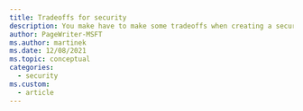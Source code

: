 ```yaml
---
title: Tradeoffs for security
description: You make have to make some tradeoffs when creating a secure workload, such as with reliability, performance efficiency, cost, or operational excellence.
author: PageWriter-MSFT
ms.author: martinek
ms.date: 12/08/2021
ms.topic: conceptual
categories:
  - security
ms.custom:
  - article
---
```

